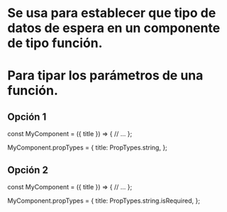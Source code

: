 # Se usa para establecer que tipo de datos de espera en un componente de tipo función.

# Para tipar los parámetros de una función.

## Opción 1
const MyComponent = ({ title }) => {
  // ...
};

MyComponent.propTypes = {
  title: PropTypes.string,
};

## Opción 2

const MyComponent = ({ title }) => {
  // ...
};

MyComponent.propTypes = {
  title: PropTypes.string.isRequired,
};